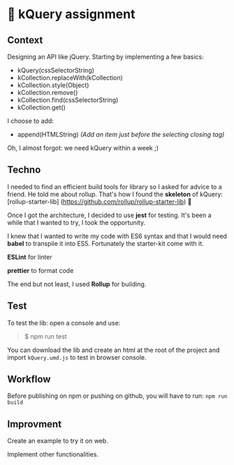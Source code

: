 # 🎤 kQuery assignment



## Context
Designing an API like jQuery. Starting by implementing a few basics:
* kQuery(cssSelectorString)
* kCollection.replaceWith(kCollection)
* kCollection.style(Object)
* kCollection.remove()
* kCollection.find(cssSelectorString)
* kCollection.get()

I choose to add:
* append(HTMLString) *(Add an item just before the selecting closing tag)*

Oh, I almost forgot: we need kQuery within a week ;)


## Techno
I needed to find an efficient build tools for library so I asked for advice to a friend. He told me about rollup.
That's how I found the **skeleton** of kQuery: 
[rollup-starter-lib] (https://github.com/rollup/rollup-starter-lib) 🙏 

Once I got the architecture, I decided to use **jest** for testing. It's been a while that I wanted to try, I took the opportunity.

I knew that I wanted to write my code with ES6 syntax and that I would need **babel** to transpile it into ES5. Fortunately the starter-kit come with it.

**ESLint** for linter

**prettier** to format code

The end but not least, I used **Rollup** for building.


## Test

To test the lib: open a console and use:

> $ npm run test

You can download the lib and create an html at the root of the project and import `kQuery.umd.js` to test in browser console.

## Workflow

Before publishing on npm or pushing on github, you will have to run: `npm run build`


## Improvment
Create an example to try it on web.

Implement other functionalities.

